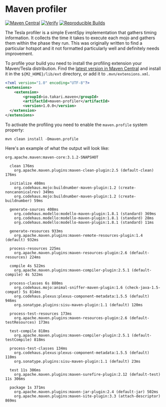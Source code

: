 # Maven profiler

[![Maven Central](https://img.shields.io/maven-central/v/io.takari.maven/maven-profiler.svg?label=Maven%20Central)](https://search.maven.org/artifact/io.takari.maven/maven-profiler)
[![Verify](https://github.com/takari/maven-profiler/actions/workflows/ci.yml/badge.svg)](https://github.com/takari/maven-profiler/actions/workflows/ci.yml)
[![Reproducible Builds](https://img.shields.io/endpoint?url=https://raw.githubusercontent.com/jvm-repo-rebuild/reproducible-central/master/content/io/takari/maven/maven-profiler/badge.json)](https://github.com/jvm-repo-rebuild/reproducible-central/blob/master/content/io/takari/maven/maven-profiler/README.md)

The Tesla profiler is a simple EventSpy implementation that gathers timing information. It collects the time it takes to execute each mojo and gathers them within the phase they run. This was originally written to find a particular hotspot and it not formatted particularly well and definitely needs improvement.

To profile your build you need to install the profiling extension your Maven/Tesla distribution. Find the [latest version in Maven Central][1] and install it in the `${M2_HOME}/lib/ext` directory,
or add it to `.mvn/extensions.xml`.

```xml
<?xml version="1.0" encoding="UTF-8"?>
<extensions>
    <extension>
        <groupId>io.takari.maven</groupId>
        <artifactId>maven-profiler</artifactId>
        <version>1.0.0</version>
  </extension>
</extensions>
```

To activate the profiling you need to enable the `maven.profile` system property:

```
mvn clean install -Dmaven.profile
```

Here's an example of what the output will look like:

```
org.apache.maven:maven-core:3.1.2-SNAPSHOT

  clean 176ms
    org.apache.maven.plugins:maven-clean-plugin:2.5 (default-clean) 176ms

  initialize 408ms
    org.codehaus.mojo:buildnumber-maven-plugin:1.2 (create-noncanonicalrev) 349ms
    org.codehaus.mojo:buildnumber-maven-plugin:1.2 (create-buildnumber) 59ms

  generate-sources 408ms
    org.codehaus.modello:modello-maven-plugin:1.8.1 (standard) 369ms
    org.codehaus.modello:modello-maven-plugin:1.8.1 (standard) 28ms
    org.codehaus.modello:modello-maven-plugin:1.8.1 (standard) 11ms

  generate-resources 933ms
    org.apache.maven.plugins:maven-remote-resources-plugin:1.4 (default) 932ms

  process-resources 225ms
    org.apache.maven.plugins:maven-resources-plugin:2.6 (default-resources) 224ms

  compile 4s 522ms
    org.apache.maven.plugins:maven-compiler-plugin:2.5.1 (default-compile) 4s 522ms

  process-classes 6s 880ms
    org.codehaus.mojo:animal-sniffer-maven-plugin:1.6 (check-java-1.5-compat) 5s 814ms
    org.codehaus.plexus:plexus-component-metadata:1.5.5 (default) 946ms
    org.sonatype.plugins:sisu-maven-plugin:1.1 (default) 120ms

  process-test-resources 173ms
    org.apache.maven.plugins:maven-resources-plugin:2.6 (default-testResources) 173ms

  test-compile 818ms
    org.apache.maven.plugins:maven-compiler-plugin:2.5.1 (default-testCompile) 818ms

  process-test-classes 134ms
    org.codehaus.plexus:plexus-component-metadata:1.5.5 (default) 110ms
    org.sonatype.plugins:sisu-maven-plugin:1.1 (default) 23ms

  test 11s 306ms
    org.apache.maven.plugins:maven-surefire-plugin:2.12 (default-test) 11s 306ms

  package 1s 371ms
    org.apache.maven.plugins:maven-jar-plugin:2.4 (default-jar) 502ms
    org.apache.maven.plugins:maven-site-plugin:3.3 (attach-descriptor) 869ms

```
[1]: http://repo.maven.apache.org/maven2/io/tesla/profile/tesla-profiler/
